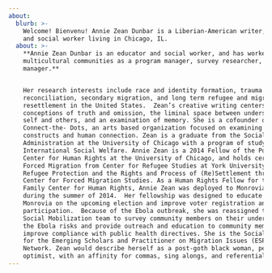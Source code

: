 ```yaml
---
about: 
  blurb: >-
    Welcome! Bienvenu! Annie Zean Dunbar is a Liberian-American writer, educator,
    and social worker living in Chicago, IL.
  about: >-
    **Annie Zean Dunbar is an educator and social worker, and has worked in
    multicultural communities as a program manager, survey researcher, and case
    manager.**


    Her research interests include race and identity formation, trauma and
    reconciliation, secondary migration, and long term refugee and migrant
    resettlement in the United States.  Zean’s creative writing centers community
    conceptions of truth and omission, the liminal space between understanding
    self and others, and an examination of memory. She is a cofounder of
    Connect-the- Dots, an arts based organization focused on examining social
    constructs and human connection. Zean is a graduate from the Social Service
    Administration at the University of Chicago with a program of study in
    International Social Welfare. Annie Zean is a 2014 Fellow of the Pozen Family
    Center for Human Rights at the University of Chicago, and holds certificate in
    Forced Migration from Center for Refugee Studies at York University and
    Refugee Protection and the Rights and Process of (Re)Settlement through the
    Center for Forced Migration Studies. As a Human Rights Fellow for the Pozen
    Family Center for Human Rights, Annie Zean was deployed to Monrovia, Liberia
    during the summer of 2014.  Her fellowship was designed to educate women in
    Monrovia on the upcoming election and improve voter registration and
    participation.  Because of the Ebola outbreak, she was reassigned to the
    Social Mobilization team to survey community members on their understanding of
    the Ebola risks and provide outreach and education to community members to
    improve compliance with public health directives. She is the Social Media Lead
    for the Emerging Scholars and Practitioner on Migration Issues (ESPMI)
    Network. Zean would describe herself as a post-goth black woman, perpetual
    optimist, with an affinity for commas, sing alongs, and referential humor.
---
```


